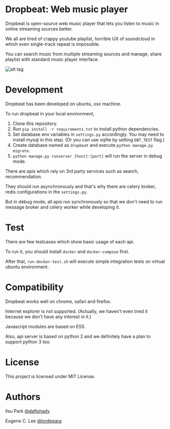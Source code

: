 Dropbeat: Web music player
==========================

Dropbeat is open-source web music player that lets you listen to music in online streaming sources better.

We all are tired of crappy youtube playlist, horrible UX of soundcloud in which even single-track repeat is impossible.

You can search music from multiple streaming sources and manage, share playlist with standard music player interface.

![alt tag](https://s3-ap-northeast-1.amazonaws.com/dropbeat-oss/dropbeat.jpg)


Development
===========

Dropbeat has been developed on ubuntu, osx machine.

To run dropbeat in your local environment,

1. Clone this repository.
2. Run `pip install -r requirements.txt` to install python dependencies.
3. Set database env variables in `settings.py` accordingly. You may need to install mysql in this step. (Or you can use sqlite by setting `DBT_TEST` flag.)
4. Create database named as `dropbeat` and execute `python manage.py migrate`. 
5. `python manage.py runserver [host]:[port]` will run the server in debug mode.

There are apis which rely on 3rd party services such as search, recommendation.

They should run asynchronously and that's why there are celery broker, redis configurations in the `settings.py`.

But in debug mode, all apis run synchronously so that we don't need to run message broker and celery worker while developing it.


Test
====

There are few testcases which show basic usage of each api.

To run it, you should install `docker` and `docker-compose` first.

After that, `run-docker-test.sh` will execute simple integration tests on virtual ubuntu environment.


Compatibility
=============

Dropbeat works well on chrome, safari and firefox. 

Internet explorer is not supported. (Actually, we haven't even tried it because we don't have any interest in it.)

Javascript modules are based on ES5. 

Also, api server is based on python 2 and we definitely have a plan to support python 3 too.


License
=======

This project is licensed under MIT License.


Authors
=======

Ilsu Park [@daftshady](http://github.com/daftshady)

Eugene C. Lee [@lordpeara](http://github.com/lordpeara)
